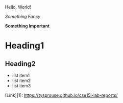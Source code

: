 Hello, World!

*Something Fancy*

**Something Important**

# Heading1

## Heading2

- list item1
- list item2
- list item3

[Link][1]: https://tysprouse.github.io/cse15l-lab-reports/


